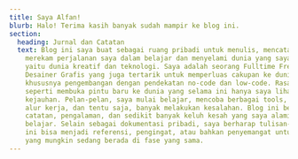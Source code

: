 ```yaml
---
title: Saya Alfan!
blurb: Halo! Terima kasih banyak sudah mampir ke blog ini.
section:
  heading: Jurnal dan Catatan
  text: Blog ini saya buat sebagai ruang pribadi untuk menulis, mencatat, dan
    merekam perjalanan saya dalam belajar dan menyelami dunia yang saya sukai
    yaitu dunia kreatif dan teknologi. Saya adalah seorang Fulltime Freelance
    Desainer Grafis yang juga tertarik untuk memperluas cakupan ke dunia web,
    khususnya pengembangan dengan pendekatan no-code dan low-code. Rasanya
    seperti membuka pintu baru ke dunia yang selama ini hanya saya lihat dari
    kejauhan. Pelan-pelan, saya mulai belajar, mencoba berbagai tools, memahami
    alur kerja, dan tentu saja, banyak melakukan kesalahan. Blog ini berisi
    catatan, pengalaman, dan sedikit banyak keluh kesah yang saya alami selama
    belajar. Selain sebagai dokumentasi pribadi, saya berharap tulisan-tulisan
    ini bisa menjadi referensi, pengingat, atau bahkan penyemangat untuk kalian
    yang mungkin sedang berada di fase yang sama.
---
```


